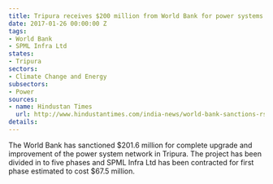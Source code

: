```yaml
---
title: Tripura receives $200 million from World Bank for power systems upgrade
date: 2017-01-26 00:00:00 Z
tags:
- World Bank
- SPML Infra Ltd
states:
- Tripura
sectors:
- Climate Change and Energy
subsectors:
- Power
sources:
- name: Hindustan Times
  url: http://www.hindustantimes.com/india-news/world-bank-sanctions-rs-1-376-cr-for-tripura-power-upgradation/story-9fhnnlzlxfSQNuxuNJOv6M.html
details: 
---
```


The World Bank has sanctioned $201.6 million for complete upgrade and improvement of the power system network in Tripura. The project has been divided in to five phases and SPML Infra Ltd has been contracted for first phase estimated to cost $67.5 million.
